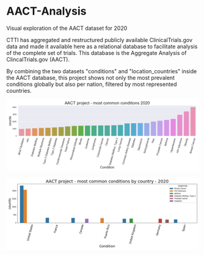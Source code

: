 # AACT-Analysis
Visual exploration of the AACT dataset for 2020

CTTI has aggregated and restructured publicly available ClinicalTrials.gov data and made it available here as a relational database to facilitate analysis of the complete set of trials. This database is the Aggregate Analysis of ClincalTrials.gov (AACT).

By combining the two datasets "conditions" and "location_countries" inside the AACT database,
this project shows not only the most prevalent conditions globally but also per nation,
filtered by most represented countries.

![](most_common_conditions_globally.png)

![](most_common_conditions_by_country.png)
